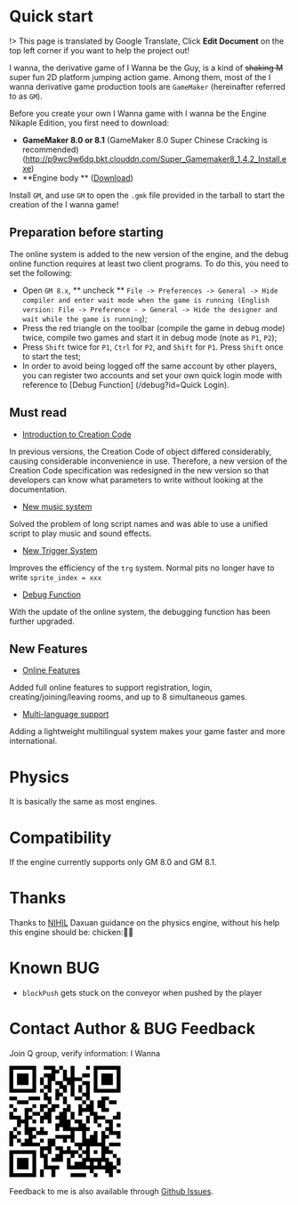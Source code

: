 # Quick start

!> This page is translated by Google Translate, Click **Edit Document** on the top left corner if you want to help the project out!

I wanna, the derivative game of I Wanna be the Guy, is a kind of ~~shaking M~~ super fun 2D platform jumping action game. Among them, most of the I wanna derivative game production tools are `GameMaker` (hereinafter referred to as `GM`).

Before you create your own I Wanna game with I wanna be the Engine Nikaple Edition, you first need to download:

- **GameMaker 8.0 or 8.1** (GameMaker 8.0 Super Chinese Cracking is recommended) (http://p9wc9w6dq.bkt.clouddn.com/Super_Gamemaker8_1.4.2_Install.exe)
- **Engine body ** ([Download](http://p9wc9w6dq.bkt.clouddn.com/iwbte-nikaple-edition-1.9.5.zip))

Install `GM`, and use `GM` to open the `.gmk` file provided in the tarball to start the creation of the I wanna game!

## Preparation before starting

The online system is added to the new version of the engine, and the debug online function requires at least two client programs. To do this, you need to set the following:

- Open `GM 8.x`, ** uncheck ** `File -> Preferences -> General -> Hide compiler and enter wait mode when the game is running (English version: File -> Preference - > General -> Hide the designer and wait while the game is running`);
- Press the red triangle on the toolbar (compile the game in debug mode) twice, compile two games and start it in debug mode (note as `P1`, `P2`);
- Press `Shift` twice for `P1`, `Ctrl` for `P2`, and `Shift` for `P1`. Press `Shift` once to start the test;
- In order to avoid being logged off the same account by other players, you can register two accounts and set your own quick login mode with reference to [Debug Function] (/debug?id=Quick Login).

## Must read

- [Introduction to Creation Code](cc.md)

In previous versions, the Creation Code of object differed considerably, causing considerable inconvenience in use. Therefore, a new version of the Creation Code specification was redesigned in the new version so that developers can know what parameters to write without looking at the documentation.

- [New music system](music.md)

Solved the problem of long script names and was able to use a unified script to play music and sound effects.

- [New Trigger System](trigger.md)

Improves the efficiency of the `trg` system. Normal pits no longer have to write `sprite_index = xxx`

- [Debug Function](debug.md)

With the update of the online system, the debugging function has been further upgraded.

## New Features

- [Online Features](network.md)

Added full online features to support registration, login, creating/joining/leaving rooms, and up to 8 simultaneous games.

- [Multi-language support](i18n.md)

Adding a lightweight multilingual system makes your game faster and more international.

# Physics

It is basically the same as most engines.

# Compatibility

If the engine currently supports only GM 8.0 and GM 8.1.

# Thanks

Thanks to [NIHIL](http://tieba.baidu.com/home/main?un=towanoICIT) Daxuan guidance on the physics engine, without his help this engine should be: chicken::chicken::chicken:

# Known BUG

- `blockPush` gets stuck on the conveyor when pushed by the player

# Contact Author & BUG Feedback

Join Q group, verify information: I Wanna

![QR Code](../_images/group.png)

Feedback to me is also available through [Github Issues](https://github.com/nikaple/iwbt-nikaple-engine-doc/issues).
